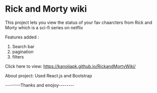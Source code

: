 # Rick and Morty wiki 

This project lets you view the status of your fav chaarcters from Rick and Morty which is a sci-fi series on netflix

Features added : 
1. Search bar
2. pagination
3. filters
   
Click here to view: https://kanojiapk.github.io/RickandMortyWiki/

About project:
Used React.js and Bootstrap

--------Thanks and enojoy--------
